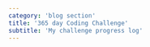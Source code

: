 ```yaml
---
category: 'blog section'
title: '365 day Coding Challenge'
subtitle: 'My challenge progress log'
---
```


